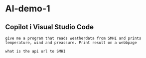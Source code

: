 # AI-demo-1

## Copilot i Visual Studio Code

```give me a program that reads weatherdata from SMHI and prints temperature, wind and preassure. Print result on a webbpage```

```what is the api url to SMHI```
